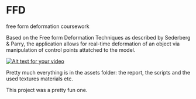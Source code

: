 # FFD
free form deformation coursework

Based on the Free form Deformation Techniques as described by Sederberg & Parry, the application allows for real-time deformation of an object via manipulation of control points attatched to the model.

[![Alt text for your video](http://img.youtube.com/vi/MwtIj5QoKLE/0.jpg)](http://www.youtube.com/watch?v=MwtIj5QoKLE)

Pretty much everything is in the assets folder: the report, the scripts and the used textures materials etc.

This project was a pretty fun one.
